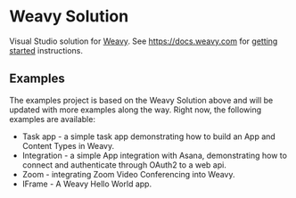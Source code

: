 # Weavy Solution

Visual Studio solution for [Weavy](https://www.weavy.com). See https://docs.weavy.com for [getting started](https://docs.weavy.com/sdk/server/get-started) instructions.

## Examples
The examples project is based on the Weavy Solution above and will be updated with more examples along the way. Right now, the following examples are available:

- Task app - a simple task app demonstrating how to build an App and Content Types in Weavy.
- Integration - a simple App integration with Asana, demonstrating how to connect and authenticate through OAuth2 to a web api.
- Zoom - integrating Zoom Video Conferencing into Weavy.
- IFrame - A Weavy Hello World app.

